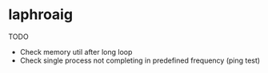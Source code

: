 # laphroaig
TODO
- Check memory util after long loop
- Check single process not completing in predefined frequency (ping test)

